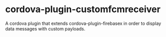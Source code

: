 # cordova-plugin-customfcmreceiver

A cordova plugin that extends cordova-plugin-firebasex in order to display data messages with custom payloads.
